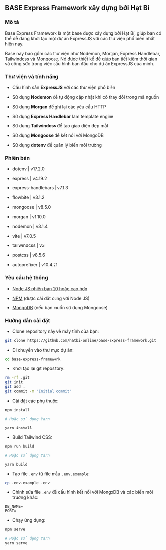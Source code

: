 ## BASE Express Framework xây dựng bởi Hạt Bí

### Mô tả

Base Express Framework là một base được xây dựng bởi Hạt Bí, giúp bạn có thể dễ dàng khởi tạo một dự án ExpressJS với các thư viện phổ biến nhất hiện nay.

Base này bao gồm các thư viện như Nodemon, Morgan, Express Handlebar, Tailwindcss và Mongoose. Nó được thiết kế để giúp bạn tiết kiệm thời gian và công sức trong việc cấu hình ban đầu cho dự án ExpressJS của mình.

### Thư viện và tính năng

- Cấu hình sẵn **ExpressJS** với các thư viện phổ biến

- Sử dụng **Nodemon** để tự động cập nhật khi có thay đổi trong mã nguồn

- Sử dụng **Morgan** để ghi lại các yêu cầu HTTP

- Sử dụng **Express Handlebar** làm template engine

- Sử dụng **Tailwindcss** để tạo giao diện đẹp mắt

- Sử dụng **Mongoose** để kết nối với MongoDB

- Sử dụng **dotenv** để quản lý biến môi trường

### Phiên bản

- dotenv | v17.2.0

- express | v4.19.2

- express-handlebars | v7.1.3

- flowbite | v3.1.2

- mongoose | v8.5.0

- morgan | v1.10.0

- nodemon | v3.1.4

- vite | v7.0.5

- tailwindcss | v3

- postcss | v8.5.6

- autoprefixer | v10.4.21

### Yêu cầu hệ thống

- [Node JS phiên bản 20 hoặc cao hơn](https://nodejs.org)

- [NPM](https://www.npmjs.com) (được cài đặt cùng với Node JS)

- [MongoDB](https://www.mongodb.com) (nếu bạn muốn sử dụng Mongoose)

### Hướng dẫn cài đặt

- Clone repository này về máy tính của bạn:

```bash
git clone https://github.com/hatbi-online/base-express-framework.git
```

- Di chuyển vào thư mục dự án:

```bash
cd base-express-framework
```

- Khởi tạo lại git repository:

```bash
rm -rf .git
git init
git add .
git commit -m "Initial commit"
```

- Cài đặt các phụ thuộc:

```bash
npm install

# Hoặc sử dụng Yarn

yarn install
```

- Build Tailwind CSS:

```bash
npm run build

# Hoặc sử dụng Yarn

yarn build
```

- Tạo file `.env` từ file mẫu `.env.example`:

```bash
cp .env.example .env
```

- Chỉnh sửa file `.env` để cấu hình kết nối với MongoDB và các biến môi trường khác:

```env
DB_NAME=
PORT=
```

- Chạy ứng dụng:

```bash
npm serve

# Hoặc sử dụng Yarn
yarn serve
```

